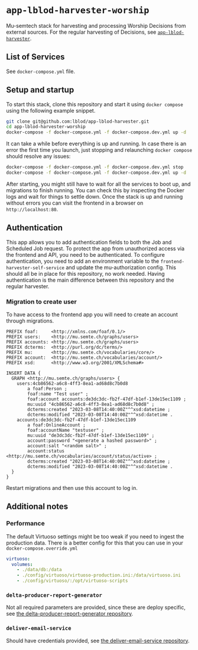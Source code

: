 # `app-lblod-harvester-worship`

Mu-semtech stack for harvesting and processing Worship Decisions from external
sources. For the regular harvesting of Decisions, see
[`app-lblod-harvester`](https://github.com/lblod/app-lblod-harvester).

## List of Services
See `docker-compose.yml` file.
## Setup and startup

To start this stack, clone this repository and start it using `docker compose`
using the following example snippet.

```bash
git clone git@github.com:lblod/app-lblod-harvester.git
cd app-lblod-harvester-worship
docker-compose -f docker-compose.yml -f docker-compose.dev.yml up -d
```

It can take a while before everything is up and running. In case there is an
error the first time you launch, just stopping and relaunching `docker compose`
should resolve any issues:

```bash
docker-compose -f docker-compose.yml -f docker-compose.dev.yml stop
docker-compose -f docker-compose.yml -f docker-compose.dev.yml up -d
```

After starting, you might still have to wait for all the services to boot up,
and migrations to finish running. You can check this by inspecting the Docker
logs and wait for things to settle down. Once the stack is up and running
without errors you can visit the frontend in a browser on
`http://localhost:80`.

## Authentication

This app allows you to add authentication fields to both the Job and Scheduled
Job request. To protect the app from unauthorized access via the frontend and
API, you need to be authenticated. To configure authentication, you need to add
an environment variable to the `frontend-harvester-self-service` and update the
mu-authorization config. This should all be in place for this repository, no
work needed. Having authentication is the main difference between this
repository and the regular harvester.

### Migration to create user

To have access to the frontend app you will need to create an account through
migrations.

```sparql
PREFIX foaf:     <http://xmlns.com/foaf/0.1/>
PREFIX users:    <http://mu.semte.ch/graphs/users>
PREFIX accounts: <http://mu.semte.ch/graphs/users>
PREFIX dcterms:  <http://purl.org/dc/terms/>
PREFIX mu:       <http://mu.semte.ch/vocabularies/core/>
PREFIX account:  <http://mu.semte.ch/vocabularies/account/>
PREFIX xsd:      <http://www.w3.org/2001/XMLSchema#>

INSERT DATA {
  GRAPH <http://mu.semte.ch/graphs/users> {
    users:4cb86562-a6c8-4ff3-8ea1-ad68d8c7b0d8
        a foaf:Person ;
        foaf:name "Test user" ;
        foaf:account accounts:de3dc3dc-fb2f-47df-b1ef-13de15ec1109 ;
        mu:uuid "4cb86562-a6c8-4ff3-8ea1-ad68d8c7b0d8" ;
        dcterms:created "2023-03-08T14:40:00Z"^^xsd:datetime ;
        dcterms:modified "2023-03-08T14:40:00Z"^^xsd:datetime .
    accounts:de3dc3dc-fb2f-47df-b1ef-13de15ec1109
        a foaf:OnlineAccount ;
        foaf:accountName "testuser" ;
        mu:uuid "de3dc3dc-fb2f-47df-b1ef-13de15ec1109" ;
        account:password "<generate a hashed password>" ;
        account:salt "<random salt>" ;
        account:status <http://mu.semte.ch/vocabularies/account/status/active> ;
        dcterms:created "2023-03-08T14:40:00Z"^^xsd:datetime ;
        dcterms:modified "2023-03-08T14:40:00Z"^^xsd:datetime .
  }
}
```

Restart migrations and then use this account to log in.

## Additional notes

### Performance

The default Virtuoso settings might be too weak if you need to ingest the
production data. There is a better config for this that you can use in your
`docker-compose.override.yml`

```yaml
virtuoso:
  volumes:
    - ./data/db:/data
    - ./config/virtuoso/virtuoso-production.ini:/data/virtuoso.ini
    - ./config/virtuoso/:/opt/virtuoso-scripts
```

### `delta-producer-report-generator`

Not all required parameters are provided, since these are deploy specific, see
[the delta-producer-report-generator
repository](https://github.com/lblod/delta-producer-report-generator).

### `deliver-email-service`

Should have credentials provided, see [the deliver-email-service
repository](https://github.com/redpencilio/deliver-email-service).
